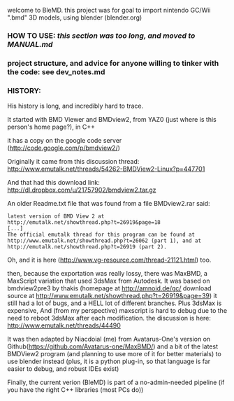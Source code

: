 welcome to BleMD.
this project was for goal to import nintendo GC/Wii ".bmd" 3D models,
using blender (blender.org)


### HOW TO USE: *this section was too long, and moved to MANUAL.md*

### project structure, and advice for anyone willing to tinker with the code: see dev_notes.md

### HISTORY:
His history is long, and incredibly hard to trace.

It started with BMD Viewer and BMDview2, from YAZ0 (just where is this person's home page?), in C++

it has a copy on the google code server (http://code.google.com/p/bmdview2/)

Originally it came from this discussion thread:
http://www.emutalk.net/threads/54262-BMDView2-Linux?p=447701

And that had this download link:
http://dl.dropbox.com/u/21757902/bmdview2.tar.gz

An older Readme.txt file that was found from a file BMDview2.rar said:
```
latest version of BMD View 2 at
http://emutalk.net/showthread.php?t=26919&page=18
[...]
The official emutalk thread for this program can be found at
http://www.emutalk.net/showthread.php?t=26062 (part 1), and at
http://emutalk.net/showthread.php?t=26919 (part 2).
```
Oh, and it is here (http://www.vg-resource.com/thread-21121.html) too.

then, because the exportation was really lossy, there was MaxBMD, a MaxScript variation that used 3dsMax from Autodesk.
It was based on bmdview2pre3 by thakis (homepage at http://amnoid.de/gc/ download source at http://www.emutalk.net/showthread.php?t=26919&page=39)
it still had a lot of bugs, and a HELL lot of different branches. Plus 3dsMax is expensive, And (from my perspective) maxscript is hard to debug due to the need to reboot 3dsMax after each modification.
the discussion is here: http://www.emutalk.net/threads/44490

It was then adapted by Niacdoial (me) from Avatarus-One's version on Github(https://github.com/Avatarus-one/MaxBMD/)
and a bit of the latest BMDView2 program (and planning to use more of it for better materials)
to use blender instead (plus, it is a python plug-in, so that language is far easier to debug, and robust IDEs exist)

Finally, the current verion (BleMD) is part of a no-admin-needed pipeline (if you have the right C++ libraries (most PCs do))
